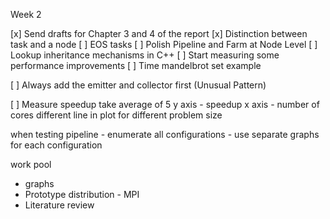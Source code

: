 
Week 2

[x] Send drafts for Chapter 3 and 4 of the report
[x] Distinction between task and a node
[ ] EOS tasks
[ ] Polish Pipeline and Farm at Node Level
    [ ] Lookup inheritance mechanisms in C++
[ ] Start measuring some performance improvements
    [ ] Time mandelbrot set example


[ ] Always add the emitter and collector first (Unusual Pattern)



[ ] Measure speedup
take average of 5
y axis - speedup
x axis - number of cores
different line in plot for different problem size


when testing pipeline - enumerate all configurations
    - use separate graphs for each configuration


work pool

- graphs
- Prototype distribution - MPI
- Literature review


